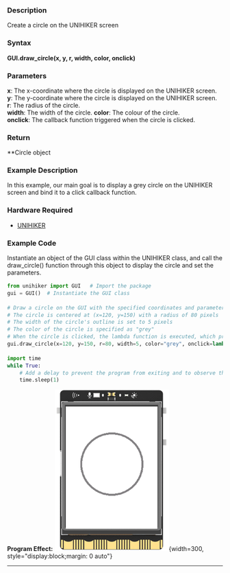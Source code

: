 ### **Description**
Create a circle on the UNIHIKER screen
### **Syntax**
**GUI.draw_circle(x, y, r, width, color, onclick)**
### **Parameters**
**x**:  The x-coordinate where the circle is displayed on the UNIHIKER screen.  
**y**:  The y-coordinate where the circle is displayed on the UNIHIKER screen.  
**r**:  The radius of the circle.  
**width**: The width of the circle.
**color**:  The colour of the circle.  
**onclick**:  The callback function triggered when the circle is clicked.  
### **Return**
**Circle object
### **Example Description**
In this example, our main goal is to display a grey circle on the UNIHIKER screen and bind it to a click callback function.  
### **Hardware Required**

- [UNIHIKER](https://www.dfrobot.com/product-2691.html)  

### **Example Code**
Instantiate an object of the GUI class within the UNIHIKER class, and call the draw_circle() function through this object to display the circle and set the parameters.  

```python
from unihiker import GUI   # Import the package
gui = GUI()  # Instantiate the GUI class

# Draw a circle on the GUI with the specified coordinates and parameters
# The circle is centered at (x=120, y=150) with a radius of 80 pixels
# The width of the circle's outline is set to 5 pixels
# The color of the circle is specified as "grey"
# When the circle is clicked, the lambda function is executed, which prints "circle clicked" to the console
gui.draw_circle(x=120, y=150, r=80, width=5, color="grey", onclick=lambda: print("circle clicked"))

import time
while True:
    # Add a delay to prevent the program from exiting and to observe the effects
    time.sleep(1)
```  

**Program Effect:**
![image.png](img/6.draw_circle()/1718940543795-c8cd546c-4169-42c6-b4d5-bafcb5e89f0c.png){width=300, style="display:block;margin: 0 auto"}  

---

 